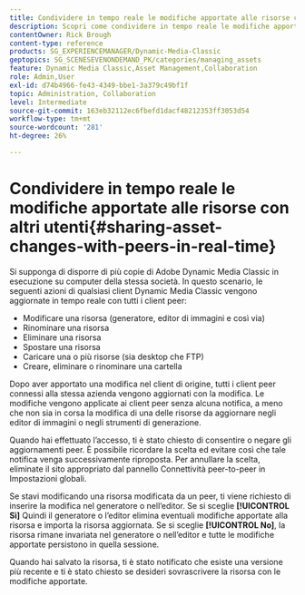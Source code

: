 ```yaml
---
title: Condividere in tempo reale le modifiche apportate alle risorse con altri utenti
description: Scopri come condividere in tempo reale le modifiche apportate alle risorse con colleghi in Adobe Dynamic Media Classic.
contentOwner: Rick Brough
content-type: reference
products: SG_EXPERIENCEMANAGER/Dynamic-Media-Classic
geptopics: SG_SCENESEVENONDEMAND_PK/categories/managing_assets
feature: Dynamic Media Classic,Asset Management,Collaboration
role: Admin,User
exl-id: d74b4966-fe43-4349-bbe1-3a379c49bf1f
topic: Administration, Collaboration
level: Intermediate
source-git-commit: 163eb32112ec6fbefd1dacf48212353ff3053d54
workflow-type: tm+mt
source-wordcount: '281'
ht-degree: 26%

---
```


# Condividere in tempo reale le modifiche apportate alle risorse con altri utenti{#sharing-asset-changes-with-peers-in-real-time}

Si supponga di disporre di più copie di Adobe Dynamic Media Classic in esecuzione su computer della stessa società. In questo scenario, le seguenti azioni di qualsiasi client Dynamic Media Classic vengono aggiornate in tempo reale con tutti i client peer:

* Modificare una risorsa (generatore, editor di immagini e così via)
* Rinominare una risorsa
* Eliminare una risorsa
* Spostare una risorsa
* Caricare una o più risorse (sia desktop che FTP)
* Creare, eliminare o rinominare una cartella

Dopo aver apportato una modifica nel client di origine, tutti i client peer connessi alla stessa azienda vengono aggiornati con la modifica. Le modifiche vengono applicate ai client peer senza alcuna notifica, a meno che non sia in corsa la modifica di una delle risorse da aggiornare negli editor di immagini o negli strumenti di generazione.

Quando hai effettuato l’accesso, ti è stato chiesto di consentire o negare gli aggiornamenti peer. È possibile ricordare la scelta ed evitare così che tale notifica venga successivamente riproposta. Per annullare la scelta, eliminate il sito appropriato dal pannello Connettività peer-to-peer in Impostazioni globali.

Se stavi modificando una risorsa modificata da un peer, ti viene richiesto di inserire la modifica nel generatore o nell’editor. Se si sceglie **[!UICONTROL Sì]** Quindi il generatore o l’editor elimina eventuali modifiche apportate alla risorsa e importa la risorsa aggiornata. Se si sceglie **[!UICONTROL No]**, la risorsa rimane invariata nel generatore o nell’editor e tutte le modifiche apportate persistono in quella sessione.

Quando hai salvato la risorsa, ti è stato notificato che esiste una versione più recente e ti è stato chiesto se desideri sovrascrivere la risorsa con le modifiche apportate.
